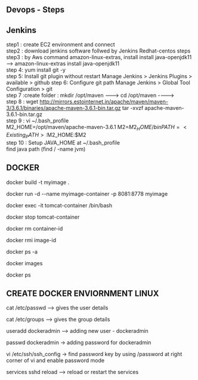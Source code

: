 Devops - Steps
-------------------------

Jenkins
--------

step1 : create EC2 environment and connect  
step2  : download jenkins software follwed by Jenkins Redhat-centos steps  
step3 : by Aws command amazon-linux-extras, install install java-openjdk11  --> amazon-linux-extras install java-openjdk11   
step 4: yum install git -y  
step 5: Install git plugin without restart Manage Jenkins > Jenkins Plugins > available > github 
step 6: Configure git path Manage Jenkins > Global Tool Configuration > git  
step 7 :create folder : mkdir /opt/maven   --->  cd /opt/maven  ---->    
step 8 : wget http://mirrors.estointernet.in/apache/maven/maven-3/3.6.1/binaries/apache-maven-3.6.1-bin.tar.gz
          tar -xvzf apache-maven-3.6.1-bin.tar.gz   
step 9 : vi ~/.bash_profile  
        M2_HOME=/opt/maven/apache-maven-3.6.1 
        M2=$M2_HOME/bin  
         PATH=<Existing_PATH>:$M2_HOME:$M2  
step 10 : Setup JAVA_HOME at ~/.bash_profile       
          find java path (find / -name jvm) 
	
         
DOCKER
-------------


docker build -t myimage . 

docker run -d --name myimage-container -p 8081:8778 myimage

docker exec -it tomcat-container  /bin/bash 

docker stop tomcat-container

docker rm container-id

docker rmi image-id

docker ps -a

docker images 

docker ps 


CREATE DOCKER ENVIORNMENT LINUX
---------------------------------


cat  /etc/passwd --> gives the user details 

cat /etc/groups   --> gives the group details 

useradd dockeradmin   --> adding new user - dockeradmin  

passwd dockeradmin    -> adding password for dockeradmin  

vi /etc/ssh/ssh_config  -> find password key by using /password at right corner of vi and enable password mode  

services sshd reload   --> reload or restart the services  






